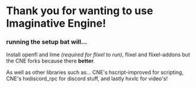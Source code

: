 # Thank you for wanting to use Imaginative Engine!
### running the setup bat will...
Install openfl and lime *(required for flixel to run)*,
flixel and flixel-addons but the CNE forks because there **better**.

As well as other libraries such as...
CNE's hscript-improved for scripting,
CNE's hxdiscord_rpc for discord stuff,
and lastly hxvlc for video's!